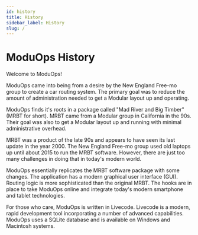 ```yaml
---
id: history
title: History
sidebar_label: History
slug: /
---
```


# ModuOps History

Welcome to ModuOps!

ModuOps came into being from a desire by the New England Free-mo group to create a car routing system. The primary goal was to reduce the amount of administration needed to get a Modular layout up and operating.

ModuOps finds it's roots in a package called "Mad River and Big Timber" \(MRBT for short\). MRBT came from a Modular group in California in the 90s. Their goal was also to get a Modular layout up and running with minimal administrative overhead.

MRBT was a product of the late 90s and appears to have seen its last update in the year 2000. The New England Free-mo group used old laptops up until about 2015 to run the MRBT software. However, there are just too many challenges in doing that in today's modern world.

ModuOps essentially replicates the MRBT software package with some changes. The application has a modern graphical user interface \(GUI\). Routing logic is more sophisticated than the original MRBT. The hooks are in place to take ModuOps online and integrate today's modern smartphone and tablet technologies.

For those who care, ModuOps is written in Livecode. Livecode is a modern, rapid development tool incorporating a number of advanced capabilities. ModuOps uses a SQLite database and is available on Windows and Macintosh systems.


